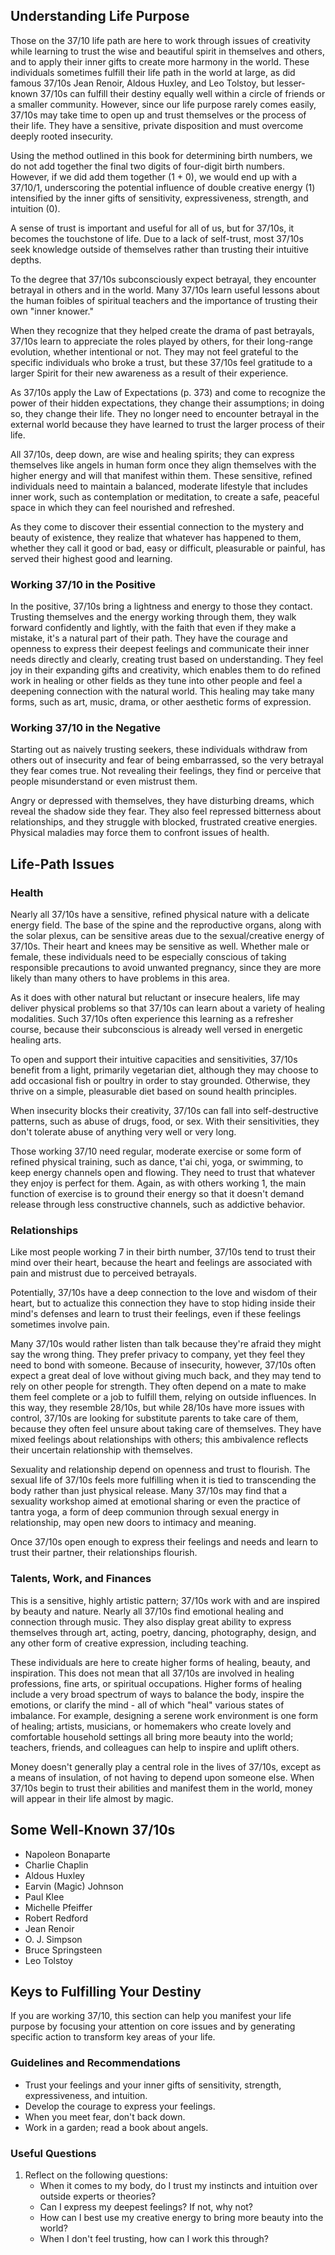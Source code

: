 ## Understanding Life Purpose

Those on the 37/10 life path are here to work through issues of creativity while learning to trust the wise and beautiful spirit in themselves and others, and to apply their inner gifts to create more harmony in the world. These individuals sometimes fulfill their life path in the world at large, as did famous 37/10s Jean Renoir, Aldous Huxley, and Leo Tolstoy, but lesser-known 37/10s can fulfill their destiny equally well within a circle of friends or a smaller community. However, since our life purpose rarely comes easily, 37/10s may take time to open up and trust themselves or the process of their life. They have a sensitive, private disposition and must overcome deeply rooted insecurity.

Using the method outlined in this book for determining birth numbers, we do not add together the final two digits of four-digit birth numbers. However, if we did add them together (1 + 0), we would end up with a 37/10/1, underscoring the potential influence of double creative energy (1) intensified by the inner gifts of sensitivity, expressiveness, strength, and intuition (0).

A sense of trust is important and useful for all of us, but for 37/10s, it becomes the touchstone of life. Due to a lack of self-trust, most 37/10s seek knowledge outside of themselves rather than trusting their intuitive depths.

To the degree that 37/10s subconsciously expect betrayal, they encounter betrayal in others and in the world. Many 37/10s learn useful lessons about the human foibles of spiritual teachers and the importance of trusting their own "inner knower."

When they recognize that they helped create the drama of past betrayals, 37/10s learn to appreciate the roles played by others, for their long-range evolution, whether intentional or not. They may not feel grateful to the specific individuals who broke a trust, but these 37/10s feel gratitude to a larger Spirit for their new awareness as a result of their experience.

As 37/10s apply the Law of Expectations (p. 373) and come to recognize the power of their hidden expectations, they change their assumptions; in doing so, they change their life. They no longer need to encounter betrayal in the external world because they have learned to trust the larger process of their life.

All 37/10s, deep down, are wise and healing spirits; they can express themselves like angels in human form once they align themselves with the higher energy and will that manifest within them. These sensitive, refined individuals need to maintain a balanced, moderate lifestyle that includes inner work, such as contemplation or meditation, to create a safe, peaceful space in which they can feel nourished and refreshed.

As they come to discover their essential connection to the mystery and beauty of existence, they realize that whatever has happened to them, whether they call it good or bad, easy or difficult, pleasurable or painful, has served their highest good and learning.

### Working 37/10 in the Positive

In the positive, 37/10s bring a lightness and energy to those they contact. Trusting themselves and the energy working through them, they walk forward confidently and lightly, with the faith that even if they make a mistake, it's a natural part of their path. They have the courage and openness to express their deepest feelings and communicate their inner needs directly and clearly, creating trust based on understanding. They feel joy in their expanding gifts and creativity, which enables them to do refined work in healing or other fields as they tune into other people and feel a deepening connection with the natural world. This healing may take many forms, such as art, music, drama, or other aesthetic forms of expression.

### Working 37/10 in the Negative

Starting out as naively trusting seekers, these individuals withdraw from others out of insecurity and fear of being embarrassed, so the very betrayal they fear comes true. Not revealing their feelings, they find or perceive that people misunderstand or even mistrust them.

Angry or depressed with themselves, they have disturbing dreams, which reveal the shadow side they fear. They also feel repressed bitterness about relationships, and they struggle with blocked, frustrated creative energies. Physical maladies may force them to confront issues of health.

## Life-Path Issues

### Health

Nearly all 37/10s have a sensitive, refined physical nature with a delicate energy field. The base of the spine and the reproductive organs, along with the solar plexus, can be sensitive areas due to the sexual/creative energy of 37/10s. Their heart and knees may be sensitive as well. Whether male or female, these individuals need to be especially conscious of taking responsible precautions to avoid unwanted pregnancy, since they are more likely than many others to have problems in this area.

As it does with other natural but reluctant or insecure healers, life may deliver physical problems so that 37/10s can learn about a variety of healing modalities. Such 37/10s often experience this learning as a refresher course, because their subconscious is already well versed in energetic healing arts.

To open and support their intuitive capacities and sensitivities, 37/10s benefit from a light, primarily vegetarian diet, although they may choose to add occasional fish or poultry in order to stay grounded. Otherwise, they thrive on a simple, pleasurable diet based on sound health principles.

When insecurity blocks their creativity, 37/10s can fall into self-destructive patterns, such as abuse of drugs, food, or sex. With their sensitivities, they don't tolerate abuse of anything very well or very long.

Those working 37/10 need regular, moderate exercise or some form of refined physical training, such as dance, t'ai chi, yoga, or swimming, to keep energy channels open and flowing. They need to trust that whatever they enjoy is perfect for them. Again, as with others working 1, the main function of exercise is to ground their energy so that it doesn't demand release through less constructive channels, such as addictive behavior.

### Relationships

Like most people working 7 in their birth number, 37/10s tend to trust their mind over their heart, because the heart and feelings are associated with pain and mistrust due to perceived betrayals.

Potentially, 37/10s have a deep connection to the love and wisdom of their heart, but to actualize this connection they have to stop hiding inside their mind's defenses and learn to trust their feelings, even if these feelings sometimes involve pain.

Many 37/10s would rather listen than talk because they're afraid they might say the wrong thing. They prefer privacy to company, yet they feel they need to bond with someone. Because of insecurity, however, 37/10s often expect a great deal of love without giving much back, and they may tend to rely on other people for strength. They often depend on a mate to make them feel complete or a job to fulfill them, relying on outside influences. In this way, they resemble 28/10s, but while 28/10s have more issues with control, 37/10s are looking for substitute parents to take care of them, because they often feel unsure about taking care of themselves. They have mixed feelings about relationships with others; this ambivalence reflects their uncertain relationship with themselves.

Sexuality and relationship depend on openness and trust to flourish. The sexual life of 37/10s feels more fulfilling when it is tied to transcending the body rather than just physical release. Many 37/10s may find that a sexuality workshop aimed at emotional sharing or even the practice of tantra yoga, a form of deep communion through sexual energy in relationship, may open new doors to intimacy and meaning.

Once 37/10s open enough to express their feelings and needs and learn to trust their partner, their relationships flourish.

### Talents, Work, and Finances

This is a sensitive, highly artistic pattern; 37/10s work with and are inspired by beauty and nature. Nearly all 37/10s find emotional healing and connection through music. They also display great ability to express themselves through art, acting, poetry, dancing, photography, design, and any other form of creative expression, including teaching.

These individuals are here to create higher forms of healing, beauty, and inspiration. This does not mean that all 37/10s are involved in healing professions, fine arts, or spiritual occupations. Higher forms of healing include a very broad spectrum of ways to balance the body, inspire the emotions, or clarify the mind - all of which "heal" various states of imbalance. For example, designing a serene work environment is one form of healing; artists, musicians, or homemakers who create lovely and comfortable household settings all bring more beauty into the world; teachers, friends, and colleagues can help to inspire and uplift others.

Money doesn't generally play a central role in the lives of 37/10s, except as a means of insulation, of not having to depend upon someone else. When 37/10s begin to trust their abilities and manifest them in the world, money will appear in their life almost by magic.

## Some Well-Known 37/10s

* Napoleon Bonaparte
* Charlie Chaplin
* Aldous Huxley
* Earvin (Magic) Johnson
* Paul Klee
* Michelle Pfeiffer
* Robert Redford
* Jean Renoir
* O. J. Simpson
* Bruce Springsteen
* Leo Tolstoy

## Keys to Fulfilling Your Destiny

If you are working 37/10, this section can help you manifest your life purpose by focusing your attention on core issues and by generating specific action to transform key areas of your life.

### Guidelines and Recommendations

* Trust your feelings and your inner gifts of sensitivity, strength, expressiveness, and intuition.
* Develop the courage to express your feelings.
* When you meet fear, don't back down.
* Work in a garden; read a book about angels.

### Useful Questions

1. Reflect on the following questions:
    * When it comes to my body, do I trust my instincts and intuition over outside experts or theories?
    * Can I express my deepest feelings? If not, why not?
    * How can I best use my creative energy to bring more beauty into the world?
    * When I don't feel trusting, how can I work this through?
